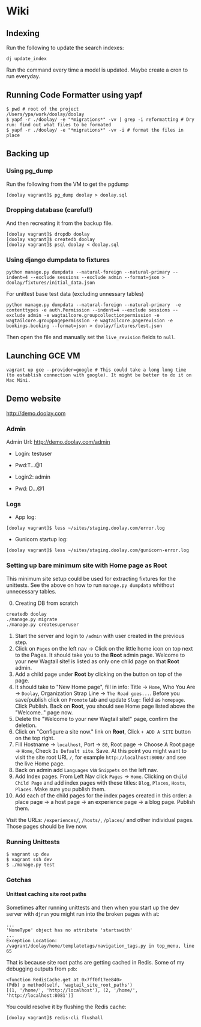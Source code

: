 # Wiki

## Indexing
Run the following to update the search indexes:
```
dj update_index
```
Run the command every time a model is updated.
Maybe create a cron to run everyday.


## Running Code Formatter using yapf
```
$ pwd # root of the project
/Users/ypa/work/doolay/doolay
$ yapf -r ./doolay/ -e "*migrations*" -vv | grep -i reformatting # Dry run: find out what files to be formated
$ yapf -r ./doolay/ -e "*migrations*" -vv -i # format the files in place
```


## Backing up
### Using pg_dump
Run the following from the VM to get the pgdump
```
[doolay vagrant]$ pg_dump doolay > doolay.sql
```

### Dropping database (careful!)
And then recreating it from the backup file.
```
[doolay vagrant]$ dropdb doolay
[doolay vagrant]$ createdb doolay
[doolay vagrant]$ psql doolay < doolay.sql
```

### Using django dumpdata to fixtures
```
python manage.py dumpdata --natural-foreign --natural-primary --indent=4 --exclude sessions --exclude admin --format=json > doolay/fixtures/initial_data.json
```

For unittest base test data (excluding unnessary tables)
``` 
python manage.py dumpdata --natural-foreign --natural-primary  -e contenttypes -e auth.Permission --indent=4 --exclude sessions --exclude admin -e wagtailcore.groupcollectionpermission -e wagtailcore.grouppagepermission -e wagtailcore.pagerevision -e bookings.booking --format=json > doolay/fixtures/test.json
```
Then open the file and manually set the `live_revision` fields to `null`.


## Launching GCE VM
```
vagrant up gce --provider=google # This could take a long long time (to establish connection with google). It might be better to do it on Mac Mini.
```

## Demo website
http://demo.doolay.com

### Admin
Admin Url: http://demo.doolay.com/admin

- Login: testuser
- Pwd:T...@1

- Login2: admin
- Pwd: D...@1

### Logs

- App log: 
```
[doolay vagrant]$ less ~/sites/staging.doolay.com/error.log
```
- Gunicorn startup log: 
```
[doolay vagrant]$ less ~/sites/staging.doolay.com/gunicorn-error.log
```

### Setting up bare minimum site with Home page as Root

This minimum site setup could be used for extracting fixtures for the unittests. See the above on how to run `manage.py dumpdata` whithout unnecessary tables.

0. Creating DB from scratch
```
createdb doolay
./manage.py migrate
./manage.py createsuperuser
```
1. Start the server and login to `/admin` with user created in the previous step.
2. Click on `Pages` on the left nav -> Click on the little home icon on top next to the Pages. It should take you to the **Root** admin page. Welcome to your new Wagtail site! is listed as only one child page on that **Root** admin.
3. Add a child page under **Root** by clicking on the button on top of the page.
4. It should take to "New Home page", fill in info: Title -> `Home`, Who You Are -> `Doolay`, Organization Strap Line -> `The Road goes...`. Before you save/publish click on `Promote` tab and update `Slug:` field as `homepage`. Click Publish.
   Back on **Root**, you should see Home page listed above the "Welcome.." page now.
5. Delete the "Welcome to your new Wagtail site!" page, confirm the deletion.
6. Click on "Configure a site now." link on **Root**, Click `+ ADD A SITE` button on the top right.
7. Fill Hostname -> `localhost`, Port -> `80`, Root page -> Choose A Root page -> `Home`, Check `Is Default site`. Save. At this point you might want to visit the site root URL `/`, for example `http://localhost:8000/` and see the live Home page.
8. Back on admin add `Languages` via `Snippets` on the left nav.
9. Add Index pages. From Left Nav click `Pages` -> `Home`. Clicking on `Child Child Page` and add index pages with these titles: `Blog`, `Places`, `Hosts`, `Places`. Make sure you publish them.
10. Add each of the child pages for the index pages created in this order: a place page -> a host page ->  an experience page -> a blog page. Publish them.

Visit the URLs: `/experiences/`, `/hosts/`, `/places/` and other individual pages. Those pages should be live now.


### Running Unittests

```
$ vagrant up dev
$ vagrant ssh dev
$ ./manage.py test
```

### Gotchas

#### Unittest caching site root paths

Sometimes after running unittests and then when you start up the dev server with `djrun` you might run into the broken pages with at:
```
...
'NoneType' object has no attribute 'startswith'
...
Exception Location:	/vagrant/doolay/home/templatetags/navigation_tags.py in top_menu, line 65
```

That is because site root paths are getting cached in Redis. Some of my debugging outputs from `pdb`:
```
<function RedisCache.get at 0x7ff0f17ee840>
(Pdb) p method(self, 'wagtail_site_root_paths')
[(1, '/home/', 'http://localhost'), (2, '/home/', 'http://localhost:8081')]
```

You could resolve it by flushing the Redis cache:
```
[doolay vagrant]$ redis-cli flushall
```
